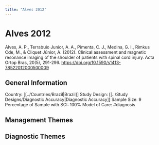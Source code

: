 ```yaml
---
title: "Alves 2012"
---
```



# Alves 2012
Alves, A. P., Terrabuio Junior, A. A., Pimenta, C. J., Medina, G. I., Rimkus Cde, M., & Cliquet Júnior, A. (2012). Clinical assessment and magnetic resonance imaging of the shoulder of patients with spinal cord injury. Acta Ortop Bras, 20(5), 291-296. https://doi.org/10.1590/s1413-78522012000500009 

## General Information
Country: [[../Countries/Brazil|Brazil]]
Study Design: [[../Study Designs/Diagnostic Accuracy|Diagnostic Accuracy]]
Sample Size: 9
Percentage of Sample with SCI: 100%
Model of Care: #diagnosis

## Management Themes


## Diagnostic Themes
